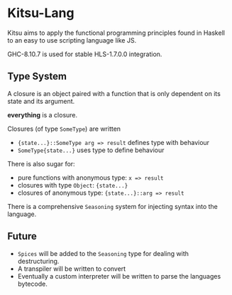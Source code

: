 # Kitsu-Lang
Kitsu aims to apply the functional programming principles found in Haskell to an easy to use scripting language like JS.

GHC-8.10.7 is used for stable HLS-1.7.0.0 integration.

## Type System

A closure is an object paired with a function that is only dependent on its state and its argument.

**everything** is a closure.

Closures (of type `SomeType`) are written
* `{state...}::SomeType arg => result` defines type with behaviour
* `SomeType{state...}` uses type to define behaviour

There is also sugar for:
* pure functions with anonymous type: `x => result`
* closures with type `Object`: `{state...}`
* closures of anonymous type: `{state...}::arg => result`

There is a comprehensive `Seasoning` system for injecting syntax into the language.

## Future

* `Spices` will be added to the `Seasoning` type for dealing with destructuring.
* A transpiler will be written to convert 
* Eventually a custom interpreter will be written to parse the languages bytecode.

